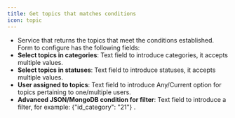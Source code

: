 ```yaml
---
title: Get topics that matches conditions
icon: topic
---
```

* Service that returns the topics that meet the conditions established. Form to configure has the following fields:
* **Select topics in categories**: Text field to introduce categories, it accepts multiple values.
* **Select topics in statuses**: Text field to introduce statuses, it accepts multiple values.
* **User assigned to topics**: Text field to introduce Any/Current option for topics pertaining to one/multiple users.
* **Advanced JSON/MongoDB condition for filter**: Text field to introduce a filter, for example: {"id_category": "21"}  .

